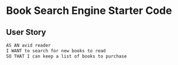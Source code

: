 # Book Search Engine Starter Code

## User Story

```md
AS AN avid reader
I WANT to search for new books to read
SO THAT I can keep a list of books to purchase
```


